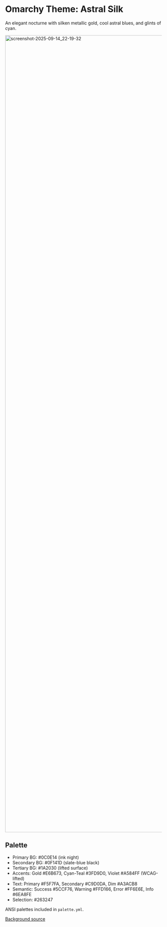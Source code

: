 # Omarchy Theme: Astral Silk

An elegant nocturne with silken metallic gold, cool astral blues, and glints of cyan.

<img width="3840" height="2560" alt="screenshot-2025-09-14_22-19-32" src="https://github.com/user-attachments/assets/a0d79638-7212-4417-8356-6ef11a84f193" />

## Palette
- Primary BG:   #0C0E14 (ink night)
- Secondary BG: #0F141D (slate-blue black)
- Tertiary BG:  #1A2030 (lifted surface)
- Accents:      Gold #E6B673, Cyan-Teal #3FD9D0, Violet #A584FF (WCAG-lifted)
- Text:         Primary #F5F7FA, Secondary #C9D0DA, Dim #A3ACB8
- Semantic:     Success #5CCF76, Warning #FFD166, Error #FF6E6E, Info #6EA8FE
- Selection:    #263247

ANSI palettes included in `palette.yml`.

[Background source](https://www.artstation.com/artwork/8Nr0Q)

